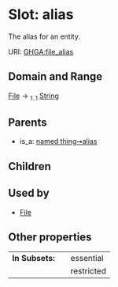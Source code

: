 
# Slot: alias


The alias for an entity.

URI: [GHGA:file_alias](https://w3id.org/GHGA/file_alias)


## Domain and Range

[File](File.md) &#8594;  <sub>1..1</sub> [String](types/String.md)

## Parents

 *  is_a: [named thing➞alias](named_thing_alias.md)

## Children


## Used by

 * [File](File.md)

## Other properties

|  |  |  |
| --- | --- | --- |
| **In Subsets:** | | essential |
|  | | restricted |

